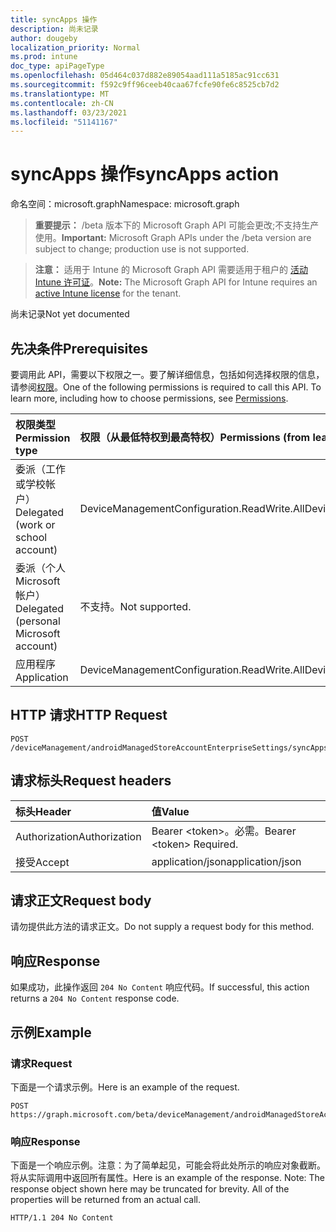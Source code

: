 ```yaml
---
title: syncApps 操作
description: 尚未记录
author: dougeby
localization_priority: Normal
ms.prod: intune
doc_type: apiPageType
ms.openlocfilehash: 05d464c037d882e89054aad111a5185ac91cc631
ms.sourcegitcommit: f592c9ff96ceeb40caa67fcfe90fe6c8525cb7d2
ms.translationtype: MT
ms.contentlocale: zh-CN
ms.lasthandoff: 03/23/2021
ms.locfileid: "51141167"
---
```

# <a name="syncapps-action"></a><span data-ttu-id="2a1c9-103">syncApps 操作</span><span class="sxs-lookup"><span data-stu-id="2a1c9-103">syncApps action</span></span>

<span data-ttu-id="2a1c9-104">命名空间：microsoft.graph</span><span class="sxs-lookup"><span data-stu-id="2a1c9-104">Namespace: microsoft.graph</span></span>

> <span data-ttu-id="2a1c9-105">**重要提示：** /beta 版本下的 Microsoft Graph API 可能会更改;不支持生产使用。</span><span class="sxs-lookup"><span data-stu-id="2a1c9-105">**Important:** Microsoft Graph APIs under the /beta version are subject to change; production use is not supported.</span></span>

> <span data-ttu-id="2a1c9-106">**注意：** 适用于 Intune 的 Microsoft Graph API 需要适用于租户的 [活动 Intune 许可证](https://go.microsoft.com/fwlink/?linkid=839381)。</span><span class="sxs-lookup"><span data-stu-id="2a1c9-106">**Note:** The Microsoft Graph API for Intune requires an [active Intune license](https://go.microsoft.com/fwlink/?linkid=839381) for the tenant.</span></span>

<span data-ttu-id="2a1c9-107">尚未记录</span><span class="sxs-lookup"><span data-stu-id="2a1c9-107">Not yet documented</span></span>

## <a name="prerequisites"></a><span data-ttu-id="2a1c9-108">先决条件</span><span class="sxs-lookup"><span data-stu-id="2a1c9-108">Prerequisites</span></span>
<span data-ttu-id="2a1c9-p101">要调用此 API，需要以下权限之一。要了解详细信息，包括如何选择权限的信息，请参阅[权限](/graph/permissions-reference)。</span><span class="sxs-lookup"><span data-stu-id="2a1c9-p101">One of the following permissions is required to call this API. To learn more, including how to choose permissions, see [Permissions](/graph/permissions-reference).</span></span>

|<span data-ttu-id="2a1c9-111">权限类型</span><span class="sxs-lookup"><span data-stu-id="2a1c9-111">Permission type</span></span>|<span data-ttu-id="2a1c9-112">权限（从最低特权到最高特权）</span><span class="sxs-lookup"><span data-stu-id="2a1c9-112">Permissions (from least to most privileged)</span></span>|
|:---|:---|
|<span data-ttu-id="2a1c9-113">委派（工作或学校帐户）</span><span class="sxs-lookup"><span data-stu-id="2a1c9-113">Delegated (work or school account)</span></span>|<span data-ttu-id="2a1c9-114">DeviceManagementConfiguration.ReadWrite.All</span><span class="sxs-lookup"><span data-stu-id="2a1c9-114">DeviceManagementConfiguration.ReadWrite.All</span></span>|
|<span data-ttu-id="2a1c9-115">委派（个人 Microsoft 帐户）</span><span class="sxs-lookup"><span data-stu-id="2a1c9-115">Delegated (personal Microsoft account)</span></span>|<span data-ttu-id="2a1c9-116">不支持。</span><span class="sxs-lookup"><span data-stu-id="2a1c9-116">Not supported.</span></span>|
|<span data-ttu-id="2a1c9-117">应用程序</span><span class="sxs-lookup"><span data-stu-id="2a1c9-117">Application</span></span>|<span data-ttu-id="2a1c9-118">DeviceManagementConfiguration.ReadWrite.All</span><span class="sxs-lookup"><span data-stu-id="2a1c9-118">DeviceManagementConfiguration.ReadWrite.All</span></span>|

## <a name="http-request"></a><span data-ttu-id="2a1c9-119">HTTP 请求</span><span class="sxs-lookup"><span data-stu-id="2a1c9-119">HTTP Request</span></span>
<!-- {
  "blockType": "ignored"
}
-->
``` http
POST /deviceManagement/androidManagedStoreAccountEnterpriseSettings/syncApps
```

## <a name="request-headers"></a><span data-ttu-id="2a1c9-120">请求标头</span><span class="sxs-lookup"><span data-stu-id="2a1c9-120">Request headers</span></span>
|<span data-ttu-id="2a1c9-121">标头</span><span class="sxs-lookup"><span data-stu-id="2a1c9-121">Header</span></span>|<span data-ttu-id="2a1c9-122">值</span><span class="sxs-lookup"><span data-stu-id="2a1c9-122">Value</span></span>|
|:---|:---|
|<span data-ttu-id="2a1c9-123">Authorization</span><span class="sxs-lookup"><span data-stu-id="2a1c9-123">Authorization</span></span>|<span data-ttu-id="2a1c9-124">Bearer &lt;token&gt;。必需。</span><span class="sxs-lookup"><span data-stu-id="2a1c9-124">Bearer &lt;token&gt; Required.</span></span>|
|<span data-ttu-id="2a1c9-125">接受</span><span class="sxs-lookup"><span data-stu-id="2a1c9-125">Accept</span></span>|<span data-ttu-id="2a1c9-126">application/json</span><span class="sxs-lookup"><span data-stu-id="2a1c9-126">application/json</span></span>|

## <a name="request-body"></a><span data-ttu-id="2a1c9-127">请求正文</span><span class="sxs-lookup"><span data-stu-id="2a1c9-127">Request body</span></span>
<span data-ttu-id="2a1c9-128">请勿提供此方法的请求正文。</span><span class="sxs-lookup"><span data-stu-id="2a1c9-128">Do not supply a request body for this method.</span></span>

## <a name="response"></a><span data-ttu-id="2a1c9-129">响应</span><span class="sxs-lookup"><span data-stu-id="2a1c9-129">Response</span></span>
<span data-ttu-id="2a1c9-130">如果成功，此操作返回 `204 No Content` 响应代码。</span><span class="sxs-lookup"><span data-stu-id="2a1c9-130">If successful, this action returns a `204 No Content` response code.</span></span>

## <a name="example"></a><span data-ttu-id="2a1c9-131">示例</span><span class="sxs-lookup"><span data-stu-id="2a1c9-131">Example</span></span>

### <a name="request"></a><span data-ttu-id="2a1c9-132">请求</span><span class="sxs-lookup"><span data-stu-id="2a1c9-132">Request</span></span>
<span data-ttu-id="2a1c9-133">下面是一个请求示例。</span><span class="sxs-lookup"><span data-stu-id="2a1c9-133">Here is an example of the request.</span></span>
``` http
POST https://graph.microsoft.com/beta/deviceManagement/androidManagedStoreAccountEnterpriseSettings/syncApps
```

### <a name="response"></a><span data-ttu-id="2a1c9-134">响应</span><span class="sxs-lookup"><span data-stu-id="2a1c9-134">Response</span></span>
<span data-ttu-id="2a1c9-p102">下面是一个响应示例。注意：为了简单起见，可能会将此处所示的响应对象截断。将从实际调用中返回所有属性。</span><span class="sxs-lookup"><span data-stu-id="2a1c9-p102">Here is an example of the response. Note: The response object shown here may be truncated for brevity. All of the properties will be returned from an actual call.</span></span>
``` http
HTTP/1.1 204 No Content
```




